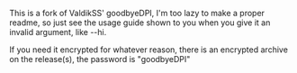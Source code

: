 This is a fork of ValdikSS' goodbyeDPI, I'm too lazy to make a proper readme, so just see the usage guide shown to you when you give it an invalid argument, like --hi.

If you need it encrypted for whatever reason, there is an encrypted archive on the release(s), the password is "goodbyeDPI"
